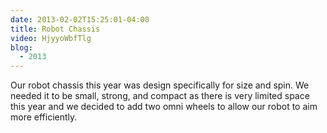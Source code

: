```yaml
---
date: 2013-02-02T15:25:01-04:00
title: Robot Chassis
video: HjyyoWbfTlg
blog:
  - 2013
---
```


Our robot chassis this year was design specifically for size and spin. We
needed it to be small, strong, and compact as there is very limited space this
year and we decided to add two omni wheels to allow our robot to aim more
efficiently.
